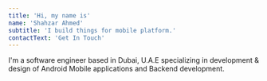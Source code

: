 ```yaml
---
title: 'Hi, my name is'
name: 'Shahzar Ahmed'
subtitle: 'I build things for mobile platform.'
contactText: 'Get In Touch'
---
```


I'm a software engineer based in Dubai, U.A.E specializing in development & design of Android Mobile applications and Backend development.
